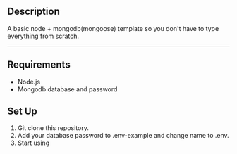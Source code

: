 ## Description

A basic node + mongodb(mongoose) template so you don't have to type everything from scratch.

---

## Requirements

- Node.js
- Mongodb database and password

## Set Up

1. Git clone this repository.
2. Add your database password to .env-example and change name to .env.
3. Start using
